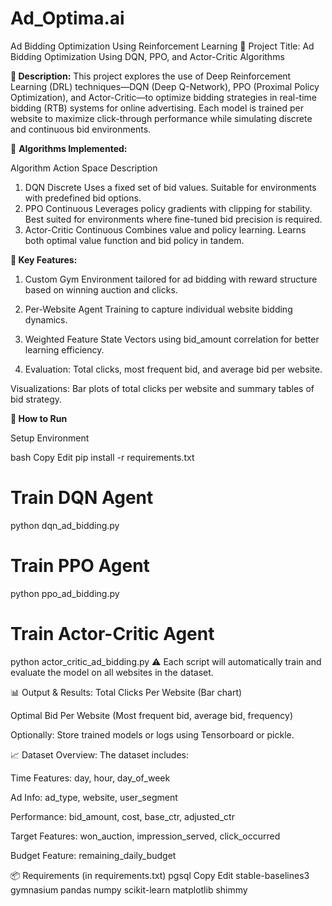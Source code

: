 # Ad_Optima.ai

Ad Bidding Optimization Using Reinforcement Learning
📌 Project Title:
Ad Bidding Optimization Using DQN, PPO, and Actor-Critic Algorithms

**📖 Description:**
This project explores the use of Deep Reinforcement Learning (DRL) techniques—DQN (Deep Q-Network), PPO (Proximal Policy Optimization), and Actor-Critic—to optimize bidding strategies in real-time bidding (RTB) systems for online advertising. Each model is trained per website to maximize click-through performance while simulating discrete and continuous bid environments.


🚀 **Algorithms Implemented:**

Algorithm	Action Space	Description
1. DQN	Discrete	Uses a fixed set of bid values. Suitable for environments with predefined bid options.
2. PPO	Continuous	Leverages policy gradients with clipping for stability. Best suited for environments where fine-tuned bid precision is required.
3. Actor-Critic	Continuous	Combines value and policy learning. Learns both optimal value function and bid policy in tandem.
   
**🧠 Key Features:**
1. Custom Gym Environment tailored for ad bidding with reward structure based on winning auction and clicks.

2. Per-Website Agent Training to capture individual website bidding dynamics.

3. Weighted Feature State Vectors using bid_amount correlation for better learning efficiency.

4. Evaluation: Total clicks, most frequent bid, and average bid per website.

Visualizations: Bar plots of total clicks per website and summary tables of bid strategy.

**🧪 How to Run**

Setup Environment

bash
Copy
Edit
pip install -r requirements.txt

# Train DQN Agent
python dqn_ad_bidding.py

# Train PPO Agent
python ppo_ad_bidding.py

# Train Actor-Critic Agent
python actor_critic_ad_bidding.py
⚠️ Each script will automatically train and evaluate the model on all websites in the dataset.

📊 Output & Results:
Total Clicks Per Website (Bar chart)

Optimal Bid Per Website (Most frequent bid, average bid, frequency)

Optionally: Store trained models or logs using Tensorboard or pickle.

📈 Dataset Overview:
The dataset includes:

Time Features: day, hour, day_of_week

Ad Info: ad_type, website, user_segment

Performance: bid_amount, cost, base_ctr, adjusted_ctr

Target Features: won_auction, impression_served, click_occurred

Budget Feature: remaining_daily_budget

📦 Requirements (in requirements.txt)
pgsql
Copy
Edit
stable-baselines3
gymnasium
pandas
numpy
scikit-learn
matplotlib
shimmy
